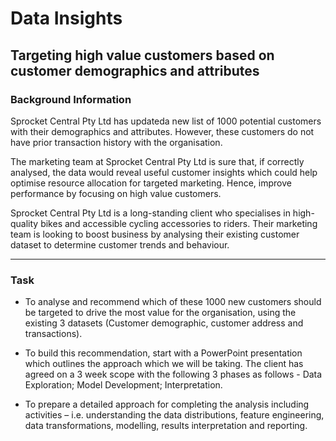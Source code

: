 # Data Insights
## Targeting high value customers based on customer demographics and attributes

### Background Information

Sprocket Central Pty Ltd has updateda new list of 1000 potential customers with their demographics and attributes. However, these customers do not have prior transaction history with the organisation. 

The marketing team at Sprocket Central Pty Ltd is sure that, if correctly analysed, the data would reveal useful customer insights which could help optimise resource allocation for targeted marketing. Hence, improve performance by focusing on high value customers.

Sprocket Central Pty Ltd is a long-standing client who specialises in high-quality bikes and accessible cycling accessories to riders. Their marketing team is looking to boost business by analysing their existing customer dataset to determine customer trends and behaviour. 

-----

### Task

-  To analyse and recommend which of these 1000 new customers should be targeted to drive the most value for the organisation, using the existing 3 datasets (Customer demographic, customer address and transactions). 

- To build this recommendation, start with a PowerPoint presentation which outlines the approach which we will be taking. The client has agreed on a 3 week scope with the following 3 phases as follows - Data Exploration; Model Development; Interpretation.

- To prepare a detailed approach for completing the analysis including activities – i.e. understanding the data distributions, feature engineering, data transformations, modelling, results interpretation and reporting.


